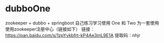 # dubboOne
zookeeper + dubbo + springboot
自己练习学习使用
One 和 Two 为一套使用   使用zookeeper注册中心（链接如下）
链接：https://pan.baidu.com/s/1zpYvkbfrt-kP4Ae3mL9E1A 
提取码：nhjr 
